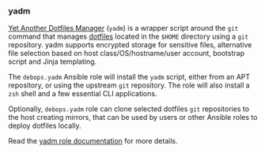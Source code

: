 ### yadm

[Yet Another Dotfiles Manager](https://yadm.io/) (`yadm`) is a wrapper
script around the `git` command that manages
[dotfiles](https://en.wikipedia.org/wiki/Hidden_file_and_hidden_directory)
located in the `$HOME` directory using a `git` repository. yadm supports
encrypted storage for sensitive files, alternative file selection based
on host class/OS/hostname/user account, bootstrap script and Jinja
templating.

The `debops.yadm` Ansible role will install the `yadm` script, either
from an APT repository, or using the upstream `git` repository. The role
will also install a `zsh` shell and a few essential CLI applications.

Optionally, `debops.yadm` role can clone selected dotfiles `git`
repositories to the host creating mirrors, that can be used by users or
other Ansible roles to deploy dotfiles locally.

Read the [yadm role documentation](https://docs.debops.org/en/HEAD/ansible/roles/yadm/) for more details.
